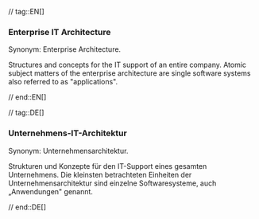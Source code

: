 // tag::EN[]
### Enterprise IT Architecture

Synonym: Enterprise Architecture.

Structures and concepts for the IT support of an entire company. Atomic subject matters of the enterprise architecture are single software systems also referred to as "applications".


// end::EN[]

// tag::DE[]
### Unternehmens-IT-Architektur

Synonym: Unternehmensarchitektur.

Strukturen und Konzepte für den IT-Support eines gesamten
Unternehmens. Die kleinsten betrachteten Einheiten der
Unternehmensarchitektur sind einzelne Softwaresysteme, auch
„Anwendungen" genannt.


// end::DE[]

